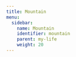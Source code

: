 ```yaml
---
title: Mountain
menu:
  sidebar:
    name: Mountain
    identifier: mountain
    parent: my-life
    weight: 20
---
```

